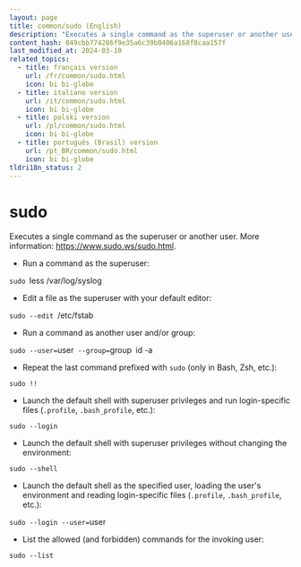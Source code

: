 ```yaml
---
layout: page
title: common/sudo (English)
description: "Executes a single command as the superuser or another user."
content_hash: 049cbb774286f9e35a6c39b0406a168f8caa157f
last_modified_at: 2024-03-10
related_topics:
  - title: français version
    url: /fr/common/sudo.html
    icon: bi bi-globe
  - title: italiano version
    url: /it/common/sudo.html
    icon: bi bi-globe
  - title: polski version
    url: /pl/common/sudo.html
    icon: bi bi-globe
  - title: português (Brasil) version
    url: /pt_BR/common/sudo.html
    icon: bi bi-globe
tldri18n_status: 2
---
```

# sudo

Executes a single command as the superuser or another user.
More information: <https://www.sudo.ws/sudo.html>.

- Run a command as the superuser:

`sudo `<span class="tldr-var badge badge-pill bg-dark-lm bg-white-dm text-white-lm text-dark-dm font-weight-bold">less /var/log/syslog</span>

- Edit a file as the superuser with your default editor:

`sudo --edit `<span class="tldr-var badge badge-pill bg-dark-lm bg-white-dm text-white-lm text-dark-dm font-weight-bold">/etc/fstab</span>

- Run a command as another user and/or group:

`sudo --user=`<span class="tldr-var badge badge-pill bg-dark-lm bg-white-dm text-white-lm text-dark-dm font-weight-bold">user</span>` --group=`<span class="tldr-var badge badge-pill bg-dark-lm bg-white-dm text-white-lm text-dark-dm font-weight-bold">group</span>` `<span class="tldr-var badge badge-pill bg-dark-lm bg-white-dm text-white-lm text-dark-dm font-weight-bold">id -a</span>

- Repeat the last command prefixed with `sudo` (only in Bash, Zsh, etc.):

`sudo !!`

- Launch the default shell with superuser privileges and run login-specific files (`.profile`, `.bash_profile`, etc.):

`sudo --login`

- Launch the default shell with superuser privileges without changing the environment:

`sudo --shell`

- Launch the default shell as the specified user, loading the user's environment and reading login-specific files (`.profile`, `.bash_profile`, etc.):

`sudo --login --user=`<span class="tldr-var badge badge-pill bg-dark-lm bg-white-dm text-white-lm text-dark-dm font-weight-bold">user</span>

- List the allowed (and forbidden) commands for the invoking user:

`sudo --list`
